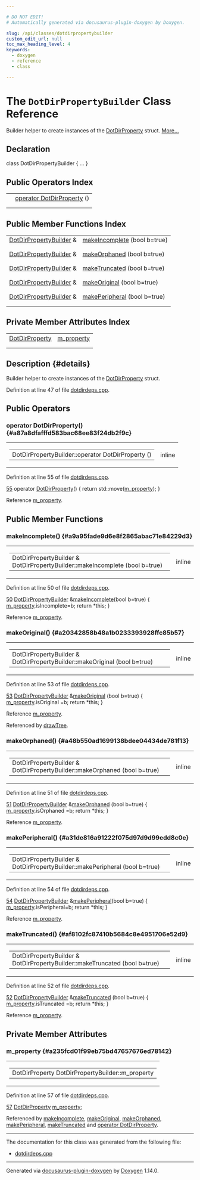 ```yaml
---

# DO NOT EDIT!
# Automatically generated via docusaurus-plugin-doxygen by Doxygen.

slug: /api/classes/dotdirpropertybuilder
custom_edit_url: null
toc_max_heading_level: 4
keywords:
  - doxygen
  - reference
  - class

---
```


<div class="doxyPage">

# The `DotDirPropertyBuilder` Class Reference

<p>Builder helper to create instances of the <a href="/web-doxygen/docs/api/structs/dotdirproperty">DotDirProperty</a> struct. <a href="#details">More...</a></p>

## Declaration

<div class="doxyDeclaration">
class DotDirPropertyBuilder { ... }
</div>

## Public Operators Index

<table class="doxyMembersIndex">

<tr class="doxyMemberIndexItem">
<td class="doxyMemberIndexItemType" align="left" valign="top"></td>
<td class="doxyMemberIndexItemName" align="left" valign="top"><a href="#a87a8dfafffd583bac68ee83f24db2f9c">operator DotDirProperty</a> ()</td>
</tr>
<tr class="doxyMemberIndexDescription">
<td class="doxyMemberIndexDescriptionLeft"></td>
<td class="doxyMemberIndexDescriptionRight">
</td>
</tr>
<tr class="doxyMemberIndexSeparator">
<td class="doxyMemberIndexSeparator" colspan="2"></td>
</tr>

</table>

## Public Member Functions Index

<table class="doxyMembersIndex">

<tr class="doxyMemberIndexItem">
<td class="doxyMemberIndexItemType" align="left" valign="top"><a href="/web-doxygen/docs/api/classes/dotdirpropertybuilder">DotDirPropertyBuilder</a> &amp;</td>
<td class="doxyMemberIndexItemName" align="left" valign="top"><a href="#a9a95fade9d6e8f2865abac71e84229d3">makeIncomplete</a> (bool b=true)</td>
</tr>
<tr class="doxyMemberIndexDescription">
<td class="doxyMemberIndexDescriptionLeft"></td>
<td class="doxyMemberIndexDescriptionRight">
</td>
</tr>
<tr class="doxyMemberIndexSeparator">
<td class="doxyMemberIndexSeparator" colspan="2"></td>
</tr>

<tr class="doxyMemberIndexItem">
<td class="doxyMemberIndexItemType" align="left" valign="top"><a href="/web-doxygen/docs/api/classes/dotdirpropertybuilder">DotDirPropertyBuilder</a> &amp;</td>
<td class="doxyMemberIndexItemName" align="left" valign="top"><a href="#a48b550ad1699138bdee04434de781f13">makeOrphaned</a> (bool b=true)</td>
</tr>
<tr class="doxyMemberIndexDescription">
<td class="doxyMemberIndexDescriptionLeft"></td>
<td class="doxyMemberIndexDescriptionRight">
</td>
</tr>
<tr class="doxyMemberIndexSeparator">
<td class="doxyMemberIndexSeparator" colspan="2"></td>
</tr>

<tr class="doxyMemberIndexItem">
<td class="doxyMemberIndexItemType" align="left" valign="top"><a href="/web-doxygen/docs/api/classes/dotdirpropertybuilder">DotDirPropertyBuilder</a> &amp;</td>
<td class="doxyMemberIndexItemName" align="left" valign="top"><a href="#af8102fc87410b5684c8e4951706e52d9">makeTruncated</a> (bool b=true)</td>
</tr>
<tr class="doxyMemberIndexDescription">
<td class="doxyMemberIndexDescriptionLeft"></td>
<td class="doxyMemberIndexDescriptionRight">
</td>
</tr>
<tr class="doxyMemberIndexSeparator">
<td class="doxyMemberIndexSeparator" colspan="2"></td>
</tr>

<tr class="doxyMemberIndexItem">
<td class="doxyMemberIndexItemType" align="left" valign="top"><a href="/web-doxygen/docs/api/classes/dotdirpropertybuilder">DotDirPropertyBuilder</a> &amp;</td>
<td class="doxyMemberIndexItemName" align="left" valign="top"><a href="#a20342858b48a1b0233393928ffc85b57">makeOriginal</a> (bool b=true)</td>
</tr>
<tr class="doxyMemberIndexDescription">
<td class="doxyMemberIndexDescriptionLeft"></td>
<td class="doxyMemberIndexDescriptionRight">
</td>
</tr>
<tr class="doxyMemberIndexSeparator">
<td class="doxyMemberIndexSeparator" colspan="2"></td>
</tr>

<tr class="doxyMemberIndexItem">
<td class="doxyMemberIndexItemType" align="left" valign="top"><a href="/web-doxygen/docs/api/classes/dotdirpropertybuilder">DotDirPropertyBuilder</a> &amp;</td>
<td class="doxyMemberIndexItemName" align="left" valign="top"><a href="#a31de816a91222f075d97d9d99edd8c0e">makePeripheral</a> (bool b=true)</td>
</tr>
<tr class="doxyMemberIndexDescription">
<td class="doxyMemberIndexDescriptionLeft"></td>
<td class="doxyMemberIndexDescriptionRight">
</td>
</tr>
<tr class="doxyMemberIndexSeparator">
<td class="doxyMemberIndexSeparator" colspan="2"></td>
</tr>

</table>

## Private Member Attributes Index

<table class="doxyMembersIndex">

<tr class="doxyMemberIndexItem">
<td class="doxyMemberIndexItemType" align="left" valign="top"><a href="/web-doxygen/docs/api/structs/dotdirproperty">DotDirProperty</a></td>
<td class="doxyMemberIndexItemName" align="left" valign="top"><a href="#a235fcd01f99eb75bd47657676ed78142">m_property</a></td>
</tr>
<tr class="doxyMemberIndexDescription">
<td class="doxyMemberIndexDescriptionLeft"></td>
<td class="doxyMemberIndexDescriptionRight">
</td>
</tr>
<tr class="doxyMemberIndexSeparator">
<td class="doxyMemberIndexSeparator" colspan="2"></td>
</tr>

</table>

## Description {#details}

<p>Builder helper to create instances of the <a href="/web-doxygen/docs/api/structs/dotdirproperty">DotDirProperty</a> struct.</p>

<p>Definition at line 47 of file <a href="/web-doxygen/docs/api/files/src/dotdirdeps-cpp">dotdirdeps.cpp</a>.</p>


<div class="doxySectionDef">

## Public Operators

### operator DotDirProperty() {#a87a8dfafffd583bac68ee83f24db2f9c}

<div class="doxyMemberItem">
<div class="doxyMemberProto">
<table class="doxyMemberLabels">
<tr class="doxyMemberLabels">
<td class="doxyMemberLabelsLeft">
<table class="doxyMemberName">
<tr>
<td class="doxyMemberName">DotDirPropertyBuilder::operator DotDirProperty ()</td>
</tr>
</table>
</td>
<td class="doxyMemberLabelsRight">
<span class="doxyMemberLabels">
<span class="doxyMemberLabel inline">inline</span>
</span>
</td>
</tr>
</table>
</div>
<div class="doxyMemberDoc">



<p>Definition at line 55 of file <a href="/web-doxygen/docs/api/files/src/dotdirdeps-cpp">dotdirdeps.cpp</a>.</p>


<div class="doxyProgramListing">

<div class="doxyCodeLine"><span class="doxyLineNumber"><a href="#a87a8dfafffd583bac68ee83f24db2f9c">55</a></span><span class="doxyLineContent"><span class="doxyHighlight">    </span><span class="doxyHighlightKeyword">operator</span><span class="doxyHighlight"> <a href="/web-doxygen/docs/api/structs/dotdirproperty">DotDirProperty</a>() { </span><span class="doxyHighlightKeywordFlow">return</span><span class="doxyHighlight"> std::move(<a href="#a235fcd01f99eb75bd47657676ed78142">m_property</a>); }</span></span></div>

</div>


<p>Reference <a href="#a235fcd01f99eb75bd47657676ed78142">m_property</a>.</p>

</div>
</div>

</div>

<div class="doxySectionDef">

## Public Member Functions

### makeIncomplete() {#a9a95fade9d6e8f2865abac71e84229d3}

<div class="doxyMemberItem">
<div class="doxyMemberProto">
<table class="doxyMemberLabels">
<tr class="doxyMemberLabels">
<td class="doxyMemberLabelsLeft">
<table class="doxyMemberName">
<tr>
<td class="doxyMemberName">DotDirPropertyBuilder &amp; DotDirPropertyBuilder::makeIncomplete (bool b=true)</td>
</tr>
</table>
</td>
<td class="doxyMemberLabelsRight">
<span class="doxyMemberLabels">
<span class="doxyMemberLabel inline">inline</span>
</span>
</td>
</tr>
</table>
</div>
<div class="doxyMemberDoc">



<p>Definition at line 50 of file <a href="/web-doxygen/docs/api/files/src/dotdirdeps-cpp">dotdirdeps.cpp</a>.</p>


<div class="doxyProgramListing">

<div class="doxyCodeLine"><span class="doxyLineNumber"><a href="#a9a95fade9d6e8f2865abac71e84229d3">50</a></span><span class="doxyLineContent"><span class="doxyHighlight">    <a href="/web-doxygen/docs/api/classes/dotdirpropertybuilder">DotDirPropertyBuilder</a> &amp;<a href="#a9a95fade9d6e8f2865abac71e84229d3">makeIncomplete</a>(</span><span class="doxyHighlightKeywordType">bool</span><span class="doxyHighlight"> b=</span><span class="doxyHighlightKeyword">true</span><span class="doxyHighlight">) { <a href="#a235fcd01f99eb75bd47657676ed78142">m_property</a>.isIncomplete=b; </span><span class="doxyHighlightKeywordFlow">return</span><span class="doxyHighlight"> *</span><span class="doxyHighlightKeyword">this</span><span class="doxyHighlight">; }</span></span></div>

</div>


<p>Reference <a href="#a235fcd01f99eb75bd47657676ed78142">m_property</a>.</p>

</div>
</div>

### makeOriginal() {#a20342858b48a1b0233393928ffc85b57}

<div class="doxyMemberItem">
<div class="doxyMemberProto">
<table class="doxyMemberLabels">
<tr class="doxyMemberLabels">
<td class="doxyMemberLabelsLeft">
<table class="doxyMemberName">
<tr>
<td class="doxyMemberName">DotDirPropertyBuilder &amp; DotDirPropertyBuilder::makeOriginal (bool b=true)</td>
</tr>
</table>
</td>
<td class="doxyMemberLabelsRight">
<span class="doxyMemberLabels">
<span class="doxyMemberLabel inline">inline</span>
</span>
</td>
</tr>
</table>
</div>
<div class="doxyMemberDoc">



<p>Definition at line 53 of file <a href="/web-doxygen/docs/api/files/src/dotdirdeps-cpp">dotdirdeps.cpp</a>.</p>


<div class="doxyProgramListing">

<div class="doxyCodeLine"><span class="doxyLineNumber"><a href="#a20342858b48a1b0233393928ffc85b57">53</a></span><span class="doxyLineContent"><span class="doxyHighlight">    <a href="/web-doxygen/docs/api/classes/dotdirpropertybuilder">DotDirPropertyBuilder</a> &amp;<a href="#a20342858b48a1b0233393928ffc85b57">makeOriginal</a>  (</span><span class="doxyHighlightKeywordType">bool</span><span class="doxyHighlight"> b=</span><span class="doxyHighlightKeyword">true</span><span class="doxyHighlight">) { <a href="#a235fcd01f99eb75bd47657676ed78142">m_property</a>.isOriginal  =b; </span><span class="doxyHighlightKeywordFlow">return</span><span class="doxyHighlight"> *</span><span class="doxyHighlightKeyword">this</span><span class="doxyHighlight">; }</span></span></div>

</div>


<p>Reference <a href="#a235fcd01f99eb75bd47657676ed78142">m_property</a>.</p>


<p>Referenced by <a href="/web-doxygen/docs/api/files/src/dotdirdeps-cpp/#aa598dce9105a7992d33b10a15beb70d5">drawTree</a>.</p>

</div>
</div>

### makeOrphaned() {#a48b550ad1699138bdee04434de781f13}

<div class="doxyMemberItem">
<div class="doxyMemberProto">
<table class="doxyMemberLabels">
<tr class="doxyMemberLabels">
<td class="doxyMemberLabelsLeft">
<table class="doxyMemberName">
<tr>
<td class="doxyMemberName">DotDirPropertyBuilder &amp; DotDirPropertyBuilder::makeOrphaned (bool b=true)</td>
</tr>
</table>
</td>
<td class="doxyMemberLabelsRight">
<span class="doxyMemberLabels">
<span class="doxyMemberLabel inline">inline</span>
</span>
</td>
</tr>
</table>
</div>
<div class="doxyMemberDoc">



<p>Definition at line 51 of file <a href="/web-doxygen/docs/api/files/src/dotdirdeps-cpp">dotdirdeps.cpp</a>.</p>


<div class="doxyProgramListing">

<div class="doxyCodeLine"><span class="doxyLineNumber"><a href="#a48b550ad1699138bdee04434de781f13">51</a></span><span class="doxyLineContent"><span class="doxyHighlight">    <a href="/web-doxygen/docs/api/classes/dotdirpropertybuilder">DotDirPropertyBuilder</a> &amp;<a href="#a48b550ad1699138bdee04434de781f13">makeOrphaned</a>  (</span><span class="doxyHighlightKeywordType">bool</span><span class="doxyHighlight"> b=</span><span class="doxyHighlightKeyword">true</span><span class="doxyHighlight">) { <a href="#a235fcd01f99eb75bd47657676ed78142">m_property</a>.isOrphaned  =b; </span><span class="doxyHighlightKeywordFlow">return</span><span class="doxyHighlight"> *</span><span class="doxyHighlightKeyword">this</span><span class="doxyHighlight">; }</span></span></div>

</div>


<p>Reference <a href="#a235fcd01f99eb75bd47657676ed78142">m_property</a>.</p>

</div>
</div>

### makePeripheral() {#a31de816a91222f075d97d9d99edd8c0e}

<div class="doxyMemberItem">
<div class="doxyMemberProto">
<table class="doxyMemberLabels">
<tr class="doxyMemberLabels">
<td class="doxyMemberLabelsLeft">
<table class="doxyMemberName">
<tr>
<td class="doxyMemberName">DotDirPropertyBuilder &amp; DotDirPropertyBuilder::makePeripheral (bool b=true)</td>
</tr>
</table>
</td>
<td class="doxyMemberLabelsRight">
<span class="doxyMemberLabels">
<span class="doxyMemberLabel inline">inline</span>
</span>
</td>
</tr>
</table>
</div>
<div class="doxyMemberDoc">



<p>Definition at line 54 of file <a href="/web-doxygen/docs/api/files/src/dotdirdeps-cpp">dotdirdeps.cpp</a>.</p>


<div class="doxyProgramListing">

<div class="doxyCodeLine"><span class="doxyLineNumber"><a href="#a31de816a91222f075d97d9d99edd8c0e">54</a></span><span class="doxyLineContent"><span class="doxyHighlight">    <a href="/web-doxygen/docs/api/classes/dotdirpropertybuilder">DotDirPropertyBuilder</a> &amp;<a href="#a31de816a91222f075d97d9d99edd8c0e">makePeripheral</a>(</span><span class="doxyHighlightKeywordType">bool</span><span class="doxyHighlight"> b=</span><span class="doxyHighlightKeyword">true</span><span class="doxyHighlight">) { <a href="#a235fcd01f99eb75bd47657676ed78142">m_property</a>.isPeripheral=b; </span><span class="doxyHighlightKeywordFlow">return</span><span class="doxyHighlight"> *</span><span class="doxyHighlightKeyword">this</span><span class="doxyHighlight">; }</span></span></div>

</div>


<p>Reference <a href="#a235fcd01f99eb75bd47657676ed78142">m_property</a>.</p>

</div>
</div>

### makeTruncated() {#af8102fc87410b5684c8e4951706e52d9}

<div class="doxyMemberItem">
<div class="doxyMemberProto">
<table class="doxyMemberLabels">
<tr class="doxyMemberLabels">
<td class="doxyMemberLabelsLeft">
<table class="doxyMemberName">
<tr>
<td class="doxyMemberName">DotDirPropertyBuilder &amp; DotDirPropertyBuilder::makeTruncated (bool b=true)</td>
</tr>
</table>
</td>
<td class="doxyMemberLabelsRight">
<span class="doxyMemberLabels">
<span class="doxyMemberLabel inline">inline</span>
</span>
</td>
</tr>
</table>
</div>
<div class="doxyMemberDoc">



<p>Definition at line 52 of file <a href="/web-doxygen/docs/api/files/src/dotdirdeps-cpp">dotdirdeps.cpp</a>.</p>


<div class="doxyProgramListing">

<div class="doxyCodeLine"><span class="doxyLineNumber"><a href="#af8102fc87410b5684c8e4951706e52d9">52</a></span><span class="doxyLineContent"><span class="doxyHighlight">    <a href="/web-doxygen/docs/api/classes/dotdirpropertybuilder">DotDirPropertyBuilder</a> &amp;<a href="#af8102fc87410b5684c8e4951706e52d9">makeTruncated</a> (</span><span class="doxyHighlightKeywordType">bool</span><span class="doxyHighlight"> b=</span><span class="doxyHighlightKeyword">true</span><span class="doxyHighlight">) { <a href="#a235fcd01f99eb75bd47657676ed78142">m_property</a>.isTruncated =b; </span><span class="doxyHighlightKeywordFlow">return</span><span class="doxyHighlight"> *</span><span class="doxyHighlightKeyword">this</span><span class="doxyHighlight">; }</span></span></div>

</div>


<p>Reference <a href="#a235fcd01f99eb75bd47657676ed78142">m_property</a>.</p>

</div>
</div>

</div>

<div class="doxySectionDef">

## Private Member Attributes

### m\_property {#a235fcd01f99eb75bd47657676ed78142}

<div class="doxyMemberItem">
<div class="doxyMemberProto">
<table class="doxyMemberLabels">
<tr class="doxyMemberLabels">
<td class="doxyMemberLabelsLeft">
<table class="doxyMemberName">
<tr>
<td class="doxyMemberName">DotDirProperty DotDirPropertyBuilder::m_property</td>
</tr>
</table>
</td>
</tr>
</table>
</div>
<div class="doxyMemberDoc">



<p>Definition at line 57 of file <a href="/web-doxygen/docs/api/files/src/dotdirdeps-cpp">dotdirdeps.cpp</a>.</p>


<div class="doxyProgramListing">

<div class="doxyCodeLine"><span class="doxyLineNumber"><a href="#a235fcd01f99eb75bd47657676ed78142">57</a></span><span class="doxyLineContent"><span class="doxyHighlight">    <a href="/web-doxygen/docs/api/structs/dotdirproperty">DotDirProperty</a> <a href="#a235fcd01f99eb75bd47657676ed78142">m_property</a>;</span></span></div>

</div>


<p>Referenced by <a href="#a9a95fade9d6e8f2865abac71e84229d3">makeIncomplete</a>, <a href="#a20342858b48a1b0233393928ffc85b57">makeOriginal</a>, <a href="#a48b550ad1699138bdee04434de781f13">makeOrphaned</a>, <a href="#a31de816a91222f075d97d9d99edd8c0e">makePeripheral</a>, <a href="#af8102fc87410b5684c8e4951706e52d9">makeTruncated</a> and <a href="#a87a8dfafffd583bac68ee83f24db2f9c">operator DotDirProperty</a>.</p>

</div>
</div>

</div>

<hr/>

The documentation for this class was generated from the following file:

<ul>
<li><a href="/web-doxygen/docs/api/files/src/dotdirdeps-cpp">dotdirdeps.cpp</a></li>
</ul>

<hr/>

<p class="doxyGeneratedBy">Generated via <a href="https://github.com/xpack/docusaurus-plugin-doxygen">docusaurus-plugin-doxygen</a> by <a href="https://www.doxygen.nl">Doxygen</a> 1.14.0.</p>

</div>
